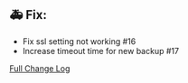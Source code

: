 ## 🚑 Fix:
- Fix ssl setting not working #16
- Increase timeout time for new backup #17

[Full Change Log](https://github.com/Sebclem/hassio-nextcloud-backup/compare/0.7.5...0.7.6)
